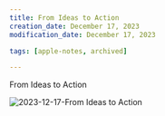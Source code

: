 ```yaml
---
title: From Ideas to Action
creation_date: December 17, 2023
modification_date: December 17, 2023

tags: [apple-notes, archived]

---
```



From Ideas to Action

![2023-12-17-From Ideas to Action](images/2023-12-17-From%20Ideas%20to%20Action.jpeg)

